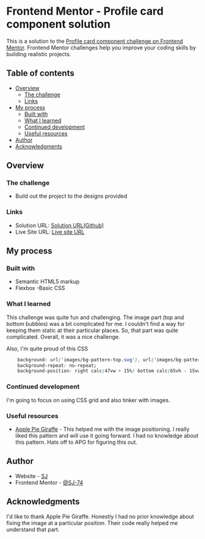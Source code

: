# Frontend Mentor - Profile card component solution

This is a solution to the [Profile card component challenge on Frontend Mentor](https://www.frontendmentor.io/challenges/profile-card-component-cfArpWshJ). Frontend Mentor challenges help you improve your coding skills by building realistic projects. 

## Table of contents

- [Overview](#overview)
  - [The challenge](#the-challenge)
  - [Links](#links)
- [My process](#my-process)
  - [Built with](#built-with)
  - [What I learned](#what-i-learned)
  - [Continued development](#continued-development)
  - [Useful resources](#useful-resources)
- [Author](#author)
- [Acknowledgments](#acknowledgments)

## Overview

### The challenge

- Build out the project to the designs provided

### Links

- Solution URL: [Solution URL(Github)](https://github.com/SJ-74/profile-card-component)
- Live Site URL: [Live site URL](https://trusting-lamport-d7f7ba.netlify.app/)

## My process

### Built with

- Semantic HTML5 markup
- Flexbox
-Basic CSS

### What I learned

This challenge was quite fun and challenging. The image part (top and bottom bubbles) was a bit complicated for me. I couldn't find a way for keeping them static at their particular places. So, that part was quite complicated. Overall, it was a nice challenge.

Also, I'm quite proud of this CSS

```css
    background: url('images/bg-pattern-top.svg'), url('images/bg-pattern-bottom.svg'), hsl(185, 75%, 39%);
    background-repeat: no-repeat;
    background-position: right calc(47vw + 15%) bottom calc(65vh - 15vw), left calc(40vw + 25%) top calc(72vh - 10vw);
```

### Continued development

I'm going to focus on using CSS grid and also tinker with images.

### Useful resources

- [Apple Pie Giraffe](https://github.com/ApplePieGiraffe/profile-card-component) - This helped me with the image positioning. I really liked this pattern and will use it going forward. I had no knowledge about this pattern. Hats off to APG for figuring this out.

## Author

- Website - [SJ](https://trusting-lamport-d7f7ba.netlify.app/)
- Frontend Mentor - [@SJ-74](https://www.frontendmentor.io/profile/SJ-74)

## Acknowledgments

I'd like to thank Apple Pie Giraffe. Honestly I had no prior knowledge about fixing the image at a particular position. Their code really helped me understand that part. 
